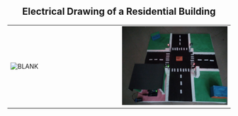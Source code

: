 <h2 align="center">Electrical Drawing of a Residential Building</h2>

<html>
<body>
<table width="100%">
  <tr>
  <td width="50%"><img src="https://github.com/asibhossain/Automatic-Traffic-Light-controller/blob/main/DEBUG_IMG_20200110_170852.jpg" alt="BLANK" width="100%" height="30%">
    </td>
  <td width="50%"><img src="https://github.com/asibhossain/Automatic-Traffic-Light-controller/blob/main/IMG_20200110_170900_1.jpg" alt="BLANK" width="100%" height="30%"></td>
  </tr>
</table>
</body>
</html>
